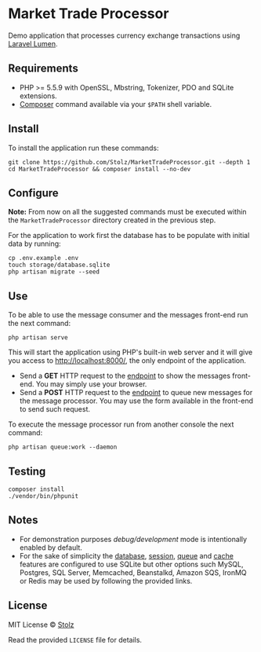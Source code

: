 # Market Trade Processor

Demo application that processes currency exchange transactions using [Laravel Lumen](http://lumen.laravel.com/).

## Requirements

- PHP >= 5.5.9 with OpenSSL, Mbstring, Tokenizer, PDO and SQLite extensions.
- [Composer](https://getcomposer.org) command available via your `$PATH` shell variable.

## Install

To install the application run these commands:

	git clone https://github.com/Stolz/MarketTradeProcessor.git --depth 1
	cd MarketTradeProcessor && composer install --no-dev

## Configure

**Note:** From now on all the suggested commands must be executed within the `MarketTradeProcessor` directory created in the previous step.

For the application to work first the database has to be populate with initial data by running:

	cp .env.example .env
	touch storage/database.sqlite
	php artisan migrate --seed

## Use

To be able to use the message consumer and the messages front-end run the next command:

	php artisan serve

This will start the application using PHP's built-in web server and it will give you access to <http://localhost:8000/>, the only endpoint of the application.

- Send a **GET** HTTP request to the [endpoint](http://localhost:8000/) to show the messages front-end. You may simply use your browser.
- Send a **POST** HTTP request to the [endpoint](http://localhost:8000/) to queue new messages for the message processor. You may use the form available in the front-end to send such request.

To execute the message processor run from another console the next command:

	php artisan queue:work --daemon

## Testing

	composer install
	./vendor/bin/phpunit

## Notes

- For demonstration purposes *debug/development* mode is intentionally enabled by default.
- For the sake of simplicity the [database](http://lumen.laravel.com/docs/database#configuration), [session](http://lumen.laravel.com/docs/session#introduction), [queue](http://lumen.laravel.com/docs/queues#configuration) and [cache](http://lumen.laravel.com/docs/cache#configuration) features are configured to use SQLite but other options such MySQL, Postgres, SQL Server, Memcached, Beanstalkd, Amazon SQS, IronMQ or Redis may be used by following the provided links.

## License

MIT License
© [Stolz](https://github.com/Stolz)

Read the provided `LICENSE` file for details.
